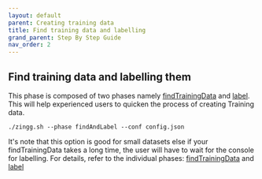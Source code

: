```yaml
---
layout: default
parent: Creating training data
title: Find training data and labelling
grand_parent: Step By Step Guide
nav_order: 2
---
```

## Find training data and labelling them 

This phase is composed of two phases namely [findTrainingData](./findTrainingData.md) and [label](./label.md). This will help experienced users to quicken the process of creating Training data.

`./zingg.sh --phase findAndLabel --conf config.json`

  It's note that this option is good for small datasets else if your findTrainingData takes a long time, the user will have to wait for the console for labelling. For details, refer to the individual phases: [findTrainingData](./findTrainingData.md) and [label](./label.md)